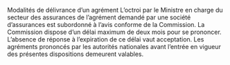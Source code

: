 Modalités de délivrance d’un agrément
L’octroi par le Ministre en charge du secteur des assurances de l’agrément demandé par une société d’assurances est subordonné à l’avis conforme de la Commission.
La Commission dispose d’un délai maximum de deux mois pour se prononcer. L’absence de réponse à l’expiration de ce délai vaut acceptation.
Les agréments prononcés par les autorités nationales avant l’entrée en vigueur des présentes dispositions demeurent valables.